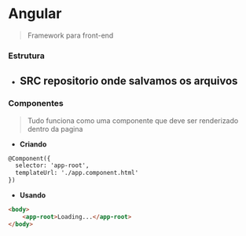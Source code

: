 # **Angular**
> Framework para front-end

### **Estrutura**
- **SRC** repositorio onde salvamos os arquivos
    - 

### **Componentes**
> Tudo funciona como uma componente que deve ser renderizado dentro da pagina

- **Criando**
``` html
@Component({
  selector: 'app-root',
  templateUrl: './app.component.html'
})
```

- **Usando**
``` html
<body>
    <app-root>Loading...</app-root>
</body>
``` 
